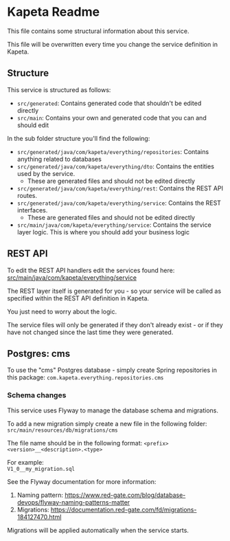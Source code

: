 
# Kapeta Readme
This file contains some structural information about this service.

This file will be overwritten every time you change the service definition in Kapeta.

## Structure
This service is structured as follows:
* ```src/generated```: Contains generated code that shouldn't be edited directly
* ```src/main```: Contains your own and generated code that you can and should edit

In the sub folder structure you'll find the following:
* ```src/generated/java/com/kapeta/everything/repositories```: Contains anything related to databases
* ```src/generated/java/com/kapeta/everything/dto```: Contains the entities used by the service.
  * These are generated files and should not be edited directly
* ```src/generated/java/com/kapeta/everything/rest```: Contains the REST API routes.
* ```src/generated/java/com/kapeta/everything/service```: Contains the REST interfaces.
  * These are generated files and should not be edited directly
* ```src/main/java/com/kapeta/everything/service```: Contains the service layer logic. This is where you should add your business logic

## REST API 
To edit the REST API handlers edit the services found here:
[src/main/java/com/kapeta/everything/service](src/main/java/com/kapeta/everything/service/)

The REST layer itself is generated for you - so your service
will be called as specified within the REST API definition in Kapeta.

You just need to worry about the logic.

The service files will only be generated if they don't already exist - or if they have not
changed since the last time they were generated.

## Postgres: cms
To use the "cms" Postgres database - simply create Spring 
repositories in this package:
```com.kapeta.everything.repositories.cms```

### Schema changes
This service uses Flyway to manage the database schema and migrations.

To add a new migration simply create a new file in the following folder:
```src/main/resources/db/migrations/cms```

The file name should be in the following format:
```<prefix><version>__<description>.<type>```

For example:  
```V1_0__my_migration.sql```

See the Flyway documentation for more information:
1. Naming pattern: https://www.red-gate.com/blog/database-devops/flyway-naming-patterns-matter
2. Migrations: https://documentation.red-gate.com/fd/migrations-184127470.html

Migrations will be applied automatically when the service starts.



